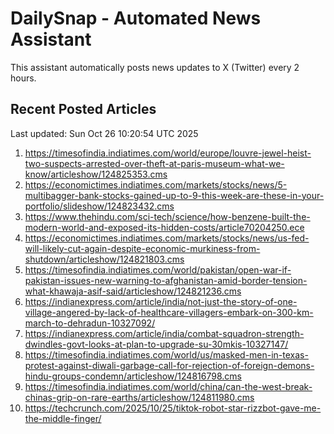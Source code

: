 # DailySnap - Automated News Assistant

This assistant automatically posts news updates to X (Twitter) every 2 hours.

## Recent Posted Articles

Last updated: Sun Oct 26 10:20:54 UTC 2025

1. https://timesofindia.indiatimes.com/world/europe/louvre-jewel-heist-two-suspects-arrested-over-theft-at-paris-museum-what-we-know/articleshow/124825353.cms
2. https://economictimes.indiatimes.com/markets/stocks/news/5-multibagger-bank-stocks-gained-up-to-9-this-week-are-these-in-your-portfolio/slideshow/124823432.cms
3. https://www.thehindu.com/sci-tech/science/how-benzene-built-the-modern-world-and-exposed-its-hidden-costs/article70204250.ece
4. https://economictimes.indiatimes.com/markets/stocks/news/us-fed-will-likely-cut-again-despite-economic-murkiness-from-shutdown/articleshow/124821803.cms
5. https://timesofindia.indiatimes.com/world/pakistan/open-war-if-pakistan-issues-new-warning-to-afghanistan-amid-border-tension-what-khawaja-asif-said/articleshow/124821236.cms
6. https://indianexpress.com/article/india/not-just-the-story-of-one-village-angered-by-lack-of-healthcare-villagers-embark-on-300-km-march-to-dehradun-10327092/
7. https://indianexpress.com/article/india/combat-squadron-strength-dwindles-govt-looks-at-plan-to-upgrade-su-30mkis-10327147/
8. https://timesofindia.indiatimes.com/world/us/masked-men-in-texas-protest-against-diwali-garbage-call-for-rejection-of-foreign-demons-hindu-groups-condemn/articleshow/124816798.cms
9. https://timesofindia.indiatimes.com/world/china/can-the-west-break-chinas-grip-on-rare-earths/articleshow/124811980.cms
10. https://techcrunch.com/2025/10/25/tiktok-robot-star-rizzbot-gave-me-the-middle-finger/

